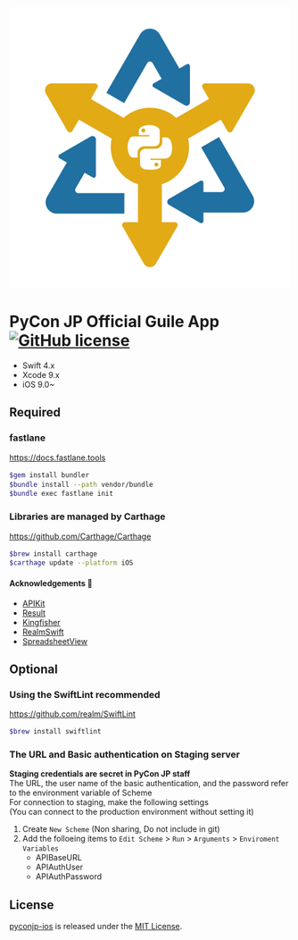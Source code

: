 ![](PyConJP/Assets.xcassets/AppIcon.appiconset/1024x1024.jpg)

# PyCon JP Official Guile App [![GitHub license](https://img.shields.io/badge/license-MIT-lightgrey.svg)](https://raw.githubusercontent.com/pyconjp/pyconjp-ios/develop/LICENSE) 

* Swift 4.x
* Xcode 9.x
* iOS 9.0~

## Required

### fastlane
https://docs.fastlane.tools

```sh
$gem install bundler
$bundle install --path vendor/bundle
$bundle exec fastlane init
```

### Libraries are managed by Carthage  
https://github.com/Carthage/Carthage

```sh
$brew install carthage
$carthage update --platform iOS
```

#### Acknowledgements 🎉  
* [APIKit](https://github.com/ishkawa/APIKit)
* [Result](https://github.com/antitypical/Result)
* [Kingfisher](https://github.com/onevcat/Kingfisher)
* [RealmSwift](https://realm.io/docs/swift/latest/)
* [SpreadsheetView](https://github.com/kishikawakatsumi/SpreadsheetView)

## Optional

### Using the SwiftLint recommended
https://github.com/realm/SwiftLint

```sh
$brew install swiftlint
```

### The URL and Basic authentication on Staging server
**Staging credentials are secret in PyCon JP staff**  
The URL, the user name of the basic authentication, and the password refer to the environment variable of Scheme  
For connection to staging, make the following settings  
(You can connect to the production environment without setting it)

1. Create `New Scheme` (Non sharing, Do not include in git)
2. Add the folloeing items to `Edit Scheme` > `Run` > `Arguments` > `Enviroment Variables`
    * APIBaseURL
    * APIAuthUser
    * APIAuthPassword

## License
[pyconjp-ios](https://github.com/pyconjp/pyconjp-ios) is released under the [MIT License](LICENSE.md).


